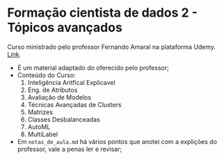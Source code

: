 # Formação cientista de dados 2 - Tópicos avançados

Curso ministrado pelo professor Fernando Amaral na plataforma Udemy. [Link](https://ibm-learning.udemy.com/course/formacao-cientista-de-dadosii/learn/lecture/28822872#overview).
- É um material adaptado do oferecido pelo professor;
- Conteúdo do Curso:
  1. Inteligência Aritfical Explicavel
  2. Eng. de Atributos
  3. Avaliação de Modelos
  4. Técnicas Avançadas de Clusters
  5. Matrizes
  6. Classes Desbalanceadas
  7. AutoML
  8. MultiLabel
- Em `notas_de_aula.md` há vários pontos que anotei com a explições do professor, vale a penas ler e revisar;